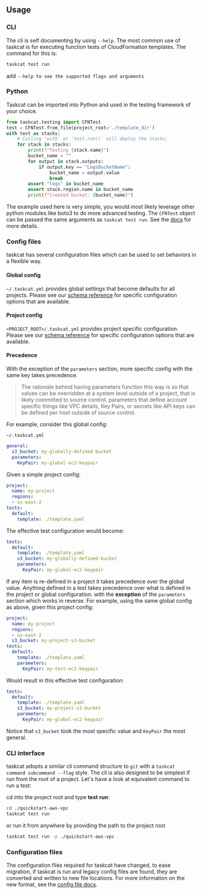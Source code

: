## Usage

### CLI
The cli is self documenting by using `--help`. The most common use of taskcat is for
executing function tests of CloudFormation templates. The command for this is:

```bash
taskcat test run
```

add `--help to see the supported flags and arguments`

### Python
Taskcat can be imported into Python and used in the testing framework of your choice.
``` python
from taskcat.testing import CFNTest
test = CFNTest.from_file(project_root='./template_dir')
with test as stacks:
    # Calling 'with' or 'test.run()' will deploy the stacks.
    for stack in stacks:
        print(f"Testing {stack.name}")
        bucket_name = ""
        for output in stack.outputs:
            if output.key == "LogsBucketName":
                bucket_name = output.value
                break
        assert "logs" in bucket_name
        assert stack.region.name in bucket_name
        print(f"Created bucket: {bucket_name}")
```

The example used here is very simple, you would most likely leverage other python modules like boto3 to do more advanced testing. The `CFNTest` object can be passed the same arguments as `taskcat test run`. See the [docs](https://aws-ia.github.io/taskcat/apidocs/taskcat/testing/index.html) for more details.

### Config files
taskcat has several configuration files which can be used to set behaviors in a flexible way.

#### Global config
`~/.taskcat.yml` provides global settings that become defaults for all projects. Please see our [schema reference](/docs/schema/taskcat_schema.html) for specific configuration options that are available.

#### Project config
`<PROJECT_ROOT>/.taskcat.yml` provides project specific configuration. Please see our [schema reference](/docs/schema/taskcat_schema.html) for specific configuration options that are available.


#### Precedence
With the exception of the `parameters` section, more specific config with the same key
takes precedence.

> The rationale behind having parameters function this way is so that values can be
overridden at a system level outside of a project, that is likely committed to source
control. parameters that define account specific things like VPC details, Key Pairs, or
secrets like API keys can be defined per host outside of source control.

For example, consider this global config:

`~/.taskcat.yml`
```yaml
general:
  s3_bucket: my-globally-defined-bucket
  parameters:
    KeyPair: my-global-ec2-keypair
```

Given a simple project config:

```yaml
project:
  name: my-project
  regions:
  - us-east-2
tests:
  default:
    template: ./template.yaml
```

The effective test configuration would become:

```yaml
tests:
  default:
    template: ./template.yaml
    s3_bucket: my-globally-defined-bucket
    parameters:
      KeyPair: my-global-ec2-keypair
```

If any item is re-defined in a project it takes precedence over the global value.
Anything defined in a test takes precedence over what is defined in the project or
global configuration. with the **exception** of the `parameters` section which works in
reverse. For example, using the same global config as above, given this project config:

```yaml
project:
  name: my-project
  regions:
  - us-east-2
  s3_bucket: my-project-s3-bucket
tests:
  default:
    template: ./template.yaml
    parameters:
      KeyPair: my-test-ec2-keypair
```

Would result in this effective test configuration:

```yaml
tests:
  default:
    template: ./template.yaml
    s3_bucket: my-project-s3-bucket
    parameters:
      KeyPair: my-global-ec2-keypair
```

Notice that `s3_bucket` took the most specific value and `KeyPair` the most general.

### CLI interface

taskcat adopts a similar cli command structure to `git` with a
`taskcat command subcommand --flag` style. The cli is also designed to be simplest if
run from the root of a project. Let's have a look at equivalent command to run a test:


cd into the project root and type __test__ __run__:

```bash
cd ./quickstart-aws-vpc
taskcat test run
```

or run it from anywhere by providing the path to the project root
```bash
taskcat test run -p ./quickstart-aws-vpc
```


### Configuration files
The configuration files required for taskcat have changed, to ease migration, if taskcat
is run and legacy config files are found, they are converted and written to new file
locations. For more information on the new format, see the [config file docs](#config-files).
